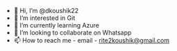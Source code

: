 - 👋 Hi, I’m @dkoushik22
- 👀 I’m interested in Git 
- 🌱 I’m currently learning Azure
- 💞️ I’m looking to collaborate on Whatsapp
- 📫 How to reach me - email - rite2koushik@gmail.com

<!---
dkoushik22/dkoushik22 is a ✨ special ✨ repository because its `README.md` (this file) appears on your GitHub profile.
You can click the Preview link to take a look at your changes.
--->
